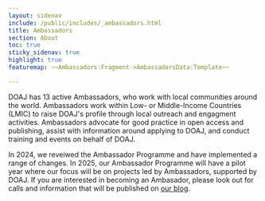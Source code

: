 ```yaml
---
layout: sidenav
include: /public/includes/_ambassadors.html
title: Ambassadors
section: About
toc: true
sticky_sidenav: true
highlight: true
featuremap: ~~Ambassadors:Fragment->AmbassadorsData:Template~~

---
```


DOAJ has 13 active Ambassadors, who work with local communities around the world. Ambassadors work within Low- or Middle-Income Countries (LMIC) to raise DOAJ's profile through local outreach and engagment activities. Ambassadors advocate for good practice in open access and publishing, assist with information around applying to DOAJ, and conduct training and events on behalf of DOAJ. 

In 2024, we reveiwed the Ambassador Programme and have implemented a range of changes. In 2025, our Ambassador Programme will have a pilot year where our focus will be on projects led by Ambassadors, supported by DOAJ. If you are interested in becoming an Ambasador, please look out for calls and information that will be published on [our blog](https://blog.doaj.org/).

#
